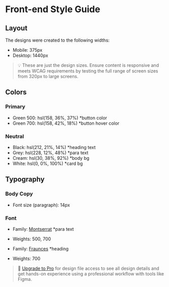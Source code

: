 # Front-end Style Guide

## Layout

The designs were created to the following widths:

- Mobile: 375px
- Desktop: 1440px

> 💡 These are just the design sizes. Ensure content is responsive and meets WCAG requirements by testing the full range of screen sizes from 320px to large screens.

## Colors

### Primary

- Green 500: hsl(158, 36%, 37%) *button color
- Green 700: hsl(158, 42%, 18%) *button hover color

### Neutral

- Black: hsl(212, 21%, 14%) *heading text
- Grey: hsl(228, 12%, 48%) *para text
- Cream: hsl(30, 38%, 92%) *body bg
- White: hsl(0, 0%, 100%) *card bg

## Typography

### Body Copy

- Font size (paragraph): 14px

### Font

- Family: [Montserrat](https://fonts.google.com/specimen/Montserrat) *para text
- Weights: 500, 700

- Family: [Fraunces](https://fonts.google.com/specimen/Fraunces) *heading
- Weights: 700

> 💎 [Upgrade to Pro](https://www.frontendmentor.io/pro?ref=style-guide) for design file access to see all design details and get hands-on experience using a professional workflow with tools like Figma.
